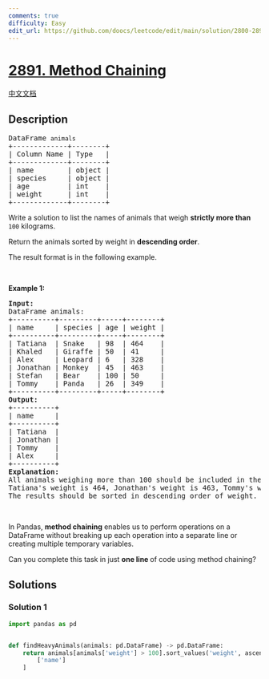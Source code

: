 ```yaml
---
comments: true
difficulty: Easy
edit_url: https://github.com/doocs/leetcode/edit/main/solution/2800-2899/2891.Method%20Chaining/README_EN.md
---
```


<!-- problem:start -->

# [2891. Method Chaining](https://leetcode.com/problems/method-chaining)

[中文文档](/solution/2800-2899/2891.Method%20Chaining/README.md)

## Description

<!-- description:start -->

<pre>
DataFrame <code>animals</code>
+-------------+--------+
| Column Name | Type   |
+-------------+--------+
| name        | object |
| species     | object |
| age         | int    |
| weight      | int    |
+-------------+--------+
</pre>

<p>Write a solution to list the names of animals that weigh <strong>strictly more than</strong> <code>100</code> kilograms.</p>

<p>Return the&nbsp;animals sorted by weight in <strong>descending order</strong>.</p>

<p>The result format is in the following example.</p>

<p>&nbsp;</p>
<p><strong>Example 1:</strong></p>

<pre>
<strong>Input:</strong> 
DataFrame animals:
+----------+---------+-----+--------+
| name     | species | age | weight |
+----------+---------+-----+--------+
| Tatiana  | Snake   | 98  | 464    |
| Khaled   | Giraffe | 50  | 41     |
| Alex     | Leopard | 6   | 328    |
| Jonathan | Monkey  | 45  | 463    |
| Stefan   | Bear    | 100 | 50     |
| Tommy    | Panda   | 26  | 349    |
+----------+---------+-----+--------+
<strong>Output:</strong> 
+----------+
| name     |
+----------+
| Tatiana  |
| Jonathan |
| Tommy    |
| Alex     |
+----------+
<strong>Explanation:</strong> 
All animals weighing more than 100 should be included in the results table.
Tatiana&#39;s weight is 464, Jonathan&#39;s weight is 463, Tommy&#39;s weight is 349, and Alex&#39;s weight is 328.
The results should be sorted in descending order of weight.</pre>

<p>&nbsp;</p>
<p>In Pandas, <strong>method chaining</strong> enables us to&nbsp;perform operations on a DataFrame without breaking up each operation into a separate line or creating multiple temporary variables.&nbsp;</p>

<p>Can you complete this&nbsp;task in just <strong>one line </strong>of code using method chaining?</p>

<!-- description:end -->

## Solutions

<!-- solution:start -->

### Solution 1

<!-- tabs:start -->

```python
import pandas as pd


def findHeavyAnimals(animals: pd.DataFrame) -> pd.DataFrame:
    return animals[animals['weight'] > 100].sort_values('weight', ascending=False)[
        ['name']
    ]
```

<!-- tabs:end -->

<!-- solution:end -->

<!-- problem:end -->

